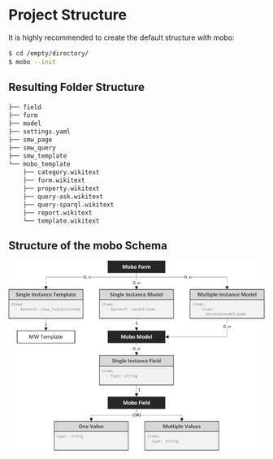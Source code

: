 # Project Structure
It is highly recommended to create the default structure with mobo:
```sh
$ cd /empty/directory/
$ mobo --init
```

## Resulting Folder Structure
```
├── field
├── form
├── model
├── settings.yaml
├── smw_page
├── smw_query
├── smw_template
└── mobo_template
    ├── category.wikitext
    ├── form.wikitext
    ├── property.wikitext
    ├── query-ask.wikitext
    ├── query-sparql.wikitext
    ├── report.wikitext
    └── template.wikitext
```

## Structure of the mobo Schema
![webapp](/_img/SDD_mobo-schema-structure.png)
